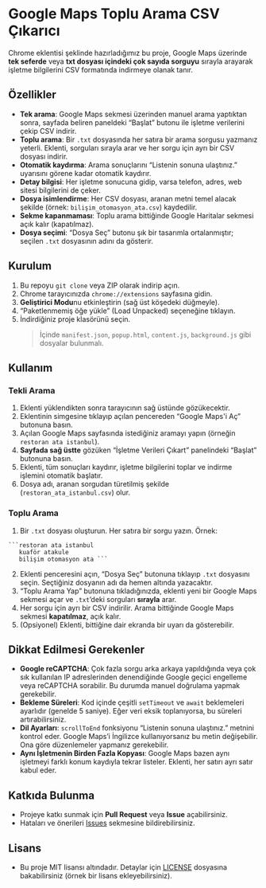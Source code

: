# Google Maps Toplu Arama CSV Çıkarıcı

Chrome eklentisi şeklinde hazırladığımız bu proje, Google Maps üzerinde **tek seferde** veya **txt dosyası içindeki çok sayıda sorguyu** sırayla arayarak işletme bilgilerini CSV formatında indirmeye olanak tanır.

## Özellikler

- **Tek arama**: Google Maps sekmesi üzerinden manuel arama yaptıktan sonra, sayfada beliren paneldeki “Başlat” butonu ile işletme verilerini çekip CSV indirir.
- **Toplu arama**: Bir `.txt` dosyasında her satıra bir arama sorgusu yazmanız yeterli. Eklenti, sorguları sırayla arar ve her sorgu için ayrı bir CSV dosyası indirir.
- **Otomatik kaydırma**: Arama sonuçlarını “Listenin sonuna ulaştınız.” uyarısını görene kadar otomatik kaydırır.
- **Detay bilgisi**: Her işletme sonucuna gidip, varsa telefon, adres, web sitesi bilgilerini de çeker.
- **Dosya isimlendirme**: Her CSV dosyası, aranan metni temel alacak şekilde (örnek: `bilişim_otomasyon_ata.csv`) kaydedilir.
- **Sekme kapanmaması**: Toplu arama bittiğinde Google Haritalar sekmesi açık kalır (kapatılmaz).
- **Dosya seçimi**: “Dosya Seç” butonu şık bir tasarımla ortalanmıştır; seçilen `.txt` dosyasının adını da gösterir.

## Kurulum

1. Bu repoyu `git clone` veya ZIP olarak indirip açın.
2. Chrome tarayıcınızda `chrome://extensions` sayfasına gidin.
3. **Geliştirici Modu**nu etkinleştirin (sağ üst köşedeki düğmeyle).
4. “Paketlenmemiş öğe yükle” (Load Unpacked) seçeneğine tıklayın.
5. İndirdiğiniz proje klasörünü seçin.  
   > İçinde `manifest.json`, `popup.html`, `content.js`, `background.js` gibi dosyalar bulunmalı.

## Kullanım

### Tekli Arama

1. Eklenti yüklendikten sonra tarayıcının sağ üstünde gözükecektir.
2. Eklentinin simgesine tıklayıp açılan pencereden “Google Maps'i Aç” butonuna basın.
3. Açılan Google Maps sayfasında istediğiniz aramayı yapın (örneğin `restoran ata istanbul`).
4. **Sayfada sağ üstte** gözüken “İşletme Verileri Çıkart” panelindeki “Başlat” butonuna basın.
5. Eklenti, tüm sonuçları kaydırır, işletme bilgilerini toplar ve indirme işlemini otomatik başlatır.
6. Dosya adı, aranan sorgudan türetilmiş şekilde (`restoran_ata_istanbul.csv`) olur.

### Toplu Arama

1. Bir `.txt` dosyası oluşturun. Her satıra bir sorgu yazın. Örnek:
<pre><code>```restoran ata istanbul 
   kuaför atakule 
   bilişim otomasyon ata ``` </code></pre>
   
2. Eklenti penceresini açın, “Dosya Seç” butonuna tıklayıp `.txt` dosyasını seçin. Seçtiğiniz dosyanın adı da hemen altında yazacaktır.
3. “Toplu Arama Yap” butonuna tıkladığınızda, eklenti yeni bir Google Maps sekmesi açar ve `.txt`’deki sorguları **sırayla** arar.
4. Her sorgu için ayrı bir CSV indirilir. Arama bittiğinde Google Maps sekmesi **kapatılmaz**, açık kalır.
5. (Opsiyonel) Eklenti, bittiğine dair ekranda bir uyarı da gösterebilir.

## Dikkat Edilmesi Gerekenler

- **Google reCAPTCHA**: Çok fazla sorgu arka arkaya yapıldığında veya çok sık kullanılan IP adreslerinden denendiğinde Google geçici engelleme veya reCAPTCHA sorabilir. Bu durumda manuel doğrulama yapmak gerekebilir.
- **Bekleme Süreleri**: Kod içinde çeşitli `setTimeout` ve `await` beklemeleri ayarlıdır (genelde 5 saniye). Eğer veri eksik toplanıyorsa, bu süreleri artırabilirsiniz.
- **Dil Ayarları**: `scrollToEnd` fonksiyonu “Listenin sonuna ulaştınız.” metnini kontrol eder. Google Maps’i İngilizce kullanıyorsanız bu metin değişebilir. Ona göre düzenlemeler yapmanız gerekebilir.
- **Aynı İşletmenin Birden Fazla Kopyası**: Google Maps bazen aynı işletmeyi farklı konum kaydıyla tekrar listeler. Eklenti, her satırı ayrı satır kabul eder.

## Katkıda Bulunma

- Projeye katkı sunmak için **Pull Request** veya **Issue** açabilirsiniz.  
- Hataları ve önerileri [Issues](../../issues) sekmesine bildirebilirsiniz.

## Lisans

- Bu proje MIT lisansı altındadır. Detaylar için [LICENSE](LICENSE) dosyasına bakabilirsiniz (örnek bir lisans ekleyebilirsiniz).

